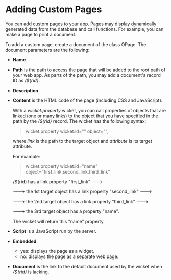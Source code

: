 # Adding Custom Pages

You can add custom pages to your app. Pages may display dynamically generated data from the database and call functions. For example, you can make a page to print a document.

To add a custom page, create a document of the class OPage. The document parameters are the following:
* **Name**.
* **Path** is the path to access the page that will be added to the root path of your web app. As parts of the path, you may add a document's record ID as */${rid}*.
* **Description**.
* **Content** is the HTML code of the page (including CSS and JavaScript). 
  
  With a *wicket:property* wicket, you can call properties of objects that are linked (one or many links) to the object that you have specified in the path by the */${rid}* record. The wicket has the following syntax:
  
  > wicket:property wicket:id="<attribute>" object="<link>", 
  
  where *link* is the path to the target object and *attribute* is its target attribute. 
  
  For example:
  > wicket:property wicket:id="name" object="first_link.second_link.third_link"
   
  /${rid} has a link property "first_link"---> 
  
  ---> the 1st target object has a link property "second_link" ---> 
  
  ---> the 2nd target object has a link property "third_link" ---> 
  
  ---> the 3rd target object has a property "name". 
  
  The wicket will return this "name" property. 
  
* **Script** is a JavaScript run by the server.
* **Embedded**:
  * yes: displays the page as a widget.
  * no: displays the page as a separate web page.
* **Document** is the link to the default document used by the wicket when */${rid}* is lacking.